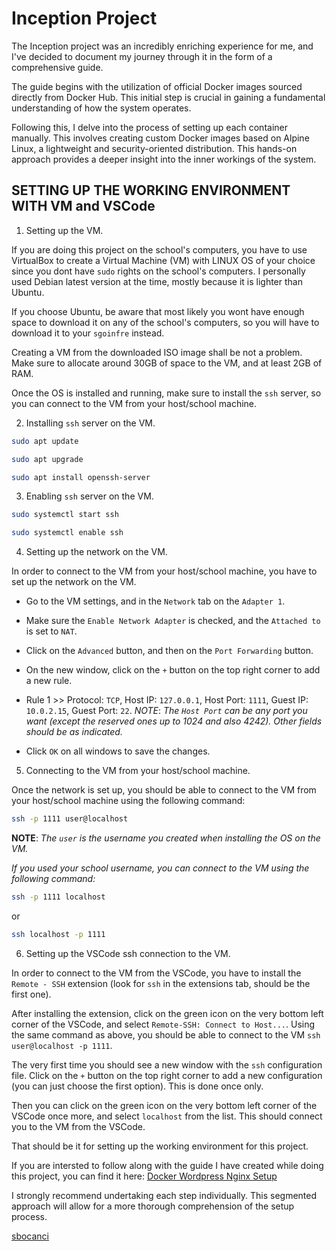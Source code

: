 # Inception Project

The Inception project was an incredibly enriching experience for me, and I've decided to document my journey through it in the form of a comprehensive guide.  

The guide begins with the utilization of official Docker images sourced directly from Docker Hub. This initial step is crucial in gaining a fundamental understanding of how the system operates.  

Following this, I delve into the process of setting up each container manually. This involves creating custom Docker images based on Alpine Linux, a lightweight and security-oriented distribution. This hands-on approach provides a deeper insight into the inner workings of the system.  

## SETTING UP THE WORKING ENVIRONMENT WITH VM and VSCode

1. Setting up the VM.

If you are doing this project on the school's computers, you have to use VirtualBox to create a Virtual Machine (VM) with LINUX OS of your choice since you dont have `sudo` rights on the school's computers. I personally used Debian latest version at the time, mostly because it is lighter than Ubuntu.  

If you choose Ubuntu, be aware that most likely you wont have enough space to download it on any of the school's computers, so you will have to download it to your `sgoinfre` instead.  

Creating a VM from the downloaded ISO image shall be not a problem. Make sure to allocate around 30GB of space to the VM, and at least 2GB of RAM.  

Once the OS is installed and running, make sure to install the `ssh` server, so you can connect to the VM from your host/school machine.  

2. Installing `ssh` server on the VM.

```bash
sudo apt update

sudo apt upgrade

sudo apt install openssh-server
```

3. Enabling `ssh` server on the VM.

```bash
sudo systemctl start ssh

sudo systemctl enable ssh
```

4. Setting up the network on the VM.

In order to connect to the VM from your host/school machine, you have to set up the network on the VM.  

- Go to the VM settings, and in the `Network` tab on the `Adapter 1`.  

- Make sure the `Enable Network Adapter` is checked, and the `Attached to` is set to `NAT`.  

- Click on the `Advanced` button, and then on the `Port Forwarding` button.  

- On the new window, click on the `+` button on the top right corner to add a new rule.  

- Rule 1 >> Protocol: `TCP`, Host IP: `127.0.0.1`, Host Port: `1111`, Guest IP: `10.0.2.15`, Guest Port: `22`.
*NOTE*: *The `Host Port` can be any port you want (except the reserved ones up to 1024 and also 4242). Other fields should be as indicated.*

- Click `OK` on all windows to save the changes.  

5. Connecting to the VM from your host/school machine.  

Once the network is set up, you should be able to connect to the VM from your host/school machine using the following command:  

```bash
ssh -p 1111 user@localhost
```

**NOTE**: *The `user` is the username you created when installing the OS on the VM.*  

*If you used your school username, you can connect to the VM using the following command:*  

```bash
ssh -p 1111 localhost
```
or 
```bash
ssh localhost -p 1111
```

6. Setting up the VSCode ssh connection to the VM.

In order to connect to the VM from the VSCode, you have to install the `Remote - SSH` extension (look for `ssh` in the extensions tab, should be the first one).  

After installing the extension, click on the green icon on the very bottom left corner of the VSCode, and select `Remote-SSH: Connect to Host...`. Using the same command as above, you should be able to connect to the VM `ssh user@localhost -p 1111`.  

The very first time you should see a new window with the `ssh` configuration file. Click on the `+` button on the top right corner to add a new configuration (you can just choose the first option). This is done once only.  

Then you can click on the green icon on the very bottom left corner of the VSCode once more, and select `localhost` from the list. This should connect you to the VM from the VSCode.  


That should be it for setting up the working environment for this project.  

If you are intersted to follow along with the guide I have created while doing this project, you can find it here: 
[Docker Wordpress Nginx Setup](https://github.com/svvoii/Docker_WordPress_Nginx)

I strongly recommend undertaking each step individually. This segmented approach will allow for a more thorough comprehension of the setup process.

[sbocanci](https://github.com/svvoii)  
